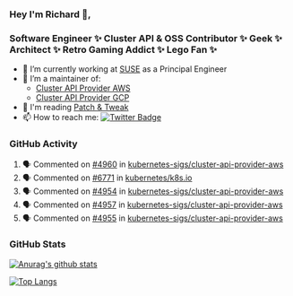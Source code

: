### Hey I'm Richard 👋, 

<h3 align="left">Software Engineer ✨ Cluster API & OSS Contributor ✨ Geek ✨ Architect ✨ Retro Gaming Addict ✨ Lego Fan ✨</h3>

- 🔭 I’m currently working at [SUSE](https://www.suse.com/) as a Principal Engineer
- 👯 I’m a maintainer of:
  -  [Cluster API Provider AWS](https://github.com/kubernetes-sigs/cluster-api-provider-aws)
  -  [Cluster API Provider GCP](https://github.com/kubernetes-sigs/cluster-api-provider-gcp)
- 💬 I'm reading [Patch & Tweak](https://bjooks.com/products/patch-tweak-exploring-modular-synthesis)
- 📫 How to reach me: [![Twitter Badge](https://img.shields.io/badge/-@fruit_case-00acee?style=flat&logo=Twitter&logoColor=white)](https://twitter.com/intent/follow?screen_name=fruit_case "Follow on Twitter")

### GitHub Activity 

<!--START_SECTION:activity-->
1. 🗣 Commented on [#4960](https://github.com/kubernetes-sigs/cluster-api-provider-aws/pull/4960#issuecomment-2082168248) in [kubernetes-sigs/cluster-api-provider-aws](https://github.com/kubernetes-sigs/cluster-api-provider-aws)
2. 🗣 Commented on [#6771](https://github.com/kubernetes/k8s.io/pull/6771#issuecomment-2082065582) in [kubernetes/k8s.io](https://github.com/kubernetes/k8s.io)
3. 🗣 Commented on [#4954](https://github.com/kubernetes-sigs/cluster-api-provider-aws/pull/4954#issuecomment-2079868547) in [kubernetes-sigs/cluster-api-provider-aws](https://github.com/kubernetes-sigs/cluster-api-provider-aws)
4. 🗣 Commented on [#4957](https://github.com/kubernetes-sigs/cluster-api-provider-aws/pull/4957#issuecomment-2079699047) in [kubernetes-sigs/cluster-api-provider-aws](https://github.com/kubernetes-sigs/cluster-api-provider-aws)
5. 🗣 Commented on [#4955](https://github.com/kubernetes-sigs/cluster-api-provider-aws/pull/4955#issuecomment-2079692575) in [kubernetes-sigs/cluster-api-provider-aws](https://github.com/kubernetes-sigs/cluster-api-provider-aws)
<!--END_SECTION:activity-->

### GitHub Stats

[![Anurag's github stats](https://github-readme-stats.vercel.app/api?username=richardcase&count_private=true&show_icons=true)](https://github.com/anuraghazra/github-readme-stats)

[![Top Langs](https://github-readme-stats.vercel.app/api/top-langs/?username=richardcase&hide=html&layout=compact)](https://github.com/anuraghazra/github-readme-stats)
